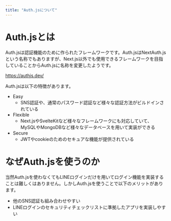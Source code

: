 ```yaml
---
title: "Auth.jsについて"
---
```


# Auth.jsとは

Auth.jsは認証機能のために作られたフレームワークです。Auth.jsはNextAuth.jsという名称でもありますが、Next.js以外でも使用できるフレームワークを目指していることからAuth.jsに名称を変更したようです。

https://authjs.dev/

Auth.jsは以下の特徴があります。

- Easy
  - SNS認証や、通常のパスワード認証など様々な認証方法がビルドインされている
- Flexible
  - Next.jsやSvelteKitなど様々なフレームワークにも対応していて、MySQLやMongoDBなど様々なデータベースを用いて実装ができる
- Secure
  - JWTやcookieのためのセキュアな機能が提供されている

# なぜAuth.jsを使うのか

当然Auth.jsを使わなくてもLINEログインだけを用いてログイン機能を実装することは難しくはありません。しかしAuth.jsを使うことで以下のメリットがあります。

- 他のSNS認証も組み合わせやすい
- LINEログインのセキュリティチェックリストに準拠したアプリを実装しやすい
